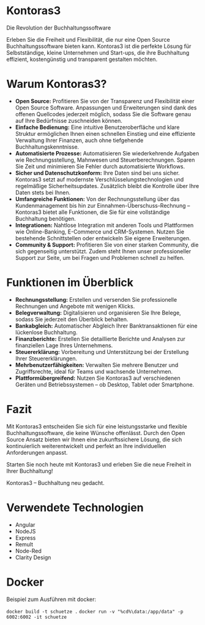 # Kontoras3
Die Revolution der Buchhaltungssoftware

Erleben Sie die Freiheit und Flexibilität, die nur eine Open Source Buchhaltungssoftware bieten kann. Kontoras3 ist die perfekte Lösung für Selbstständige, kleine Unternehmen und Start-ups, die ihre Buchhaltung effizient, kostengünstig und transparent gestalten möchten.

# Warum Kontoras3?

* **Open Source:** Profitieren Sie von der Transparenz und Flexibilität einer Open Source Software. Anpassungen und Erweiterungen sind dank des offenen Quellcodes jederzeit möglich, sodass Sie die Software genau auf Ihre Bedürfnisse zuschneiden können.
* **Einfache Bedienung:** Eine intuitive Benutzeroberfläche und klare Struktur ermöglichen Ihnen einen schnellen Einstieg und eine effiziente Verwaltung Ihrer Finanzen, auch ohne tiefgehende Buchhaltungskenntnisse.
* **Automatisierte Prozesse:** Automatisieren Sie wiederkehrende Aufgaben wie Rechnungsstellung, Mahnwesen und Steuerberechnungen. Sparen Sie Zeit und minimieren Sie Fehler durch automatisierte Workflows.
* **Sicher und Datenschutzkonform:** Ihre Daten sind bei uns sicher. Kontoras3 setzt auf modernste Verschlüsselungstechnologien und regelmäßige Sicherheitsupdates. Zusätzlich bleibt die Kontrolle über Ihre Daten stets bei Ihnen.
* **Umfangreiche Funktionen:** Von der Rechnungsstellung über das Kundenmanagement bis hin zur Einnahmen-Überschuss-Rechnung – Kontoras3 bietet alle Funktionen, die Sie für eine vollständige Buchhaltung benötigen.
* **Integrationen:** Nahtlose Integration mit anderen Tools und Plattformen wie Online-Banking, E-Commerce und CRM-Systemen. Nutzen Sie bestehende Schnittstellen oder entwickeln Sie eigene Erweiterungen.
* **Community & Support:** Profitieren Sie von einer starken Community, die sich gegenseitig unterstützt. Zudem steht Ihnen unser professioneller Support zur Seite, um bei Fragen und Problemen schnell zu helfen.

# Funktionen im Überblick

* **Rechnungsstellung:** Erstellen und versenden Sie professionelle Rechnungen und Angebote mit wenigen Klicks.
* **Belegverwaltung:** Digitalisieren und organisieren Sie Ihre Belege, sodass Sie jederzeit den Überblick behalten.
* **Bankabgleich:** Automatischer Abgleich Ihrer Banktransaktionen für eine lückenlose Buchhaltung.
* **Finanzberichte:** Erstellen Sie detaillierte Berichte und Analysen zur finanziellen Lage Ihres Unternehmens.
* **Steuererklärung:** Vorbereitung und Unterstützung bei der Erstellung Ihrer Steuererklärungen.
* **Mehrbenutzerfähigkeiten:** Verwalten Sie mehrere Benutzer und Zugriffsrechte, ideal für Teams und wachsende Unternehmen.
* **Plattformübergreifend:** Nutzen Sie Kontoras3 auf verschiedenen Geräten und Betriebssystemen – ob Desktop, Tablet oder Smartphone.

# Fazit

Mit Kontoras3 entscheiden Sie sich für eine leistungsstarke und flexible Buchhaltungssoftware, die keine Wünsche offenlässt. Durch den Open Source Ansatz bieten wir Ihnen eine zukunftssichere Lösung, die sich kontinuierlich weiterentwickelt und perfekt an Ihre individuellen Anforderungen anpasst.

Starten Sie noch heute mit Kontoras3 und erleben Sie die neue Freiheit in Ihrer Buchhaltung!

Kontoras3 – Buchhaltung neu gedacht.

# Verwendete Technologien

* Angular
* NodeJS
* Express
* Remult
* Node-Red
* Clarity Design


# Docker

Beispiel zum Ausführen mit docker:

`docker build -t schuetze .`
`docker run -v "%cd%\data:/app/data" -p 6002:6002 -it schuetze`
